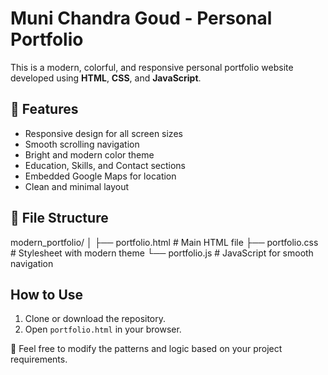 # Muni Chandra Goud - Personal Portfolio

This is a modern, colorful, and responsive personal portfolio website developed using **HTML**, **CSS**, and **JavaScript**.

## 🌟 Features

- Responsive design for all screen sizes
- Smooth scrolling navigation
- Bright and modern color theme
- Education, Skills, and Contact sections
- Embedded Google Maps for location
- Clean and minimal layout

## 📁 File Structure

modern_portfolio/
│
├── portfolio.html # Main HTML file
├── portfolio.css # Stylesheet with modern theme
└── portfolio.js # JavaScript for smooth navigation

## How to Use

1. Clone or download the repository.
2. Open `portfolio.html` in your browser.



📧 Feel free to modify the patterns and logic based on your project requirements.
